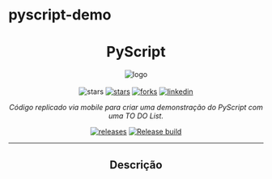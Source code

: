 # pyscript-demo

<h1 align="center">PyScript</h1>

<div align="center">

<img src="https://github.com/qassuncao/pyscript-demo/blob/main/python-in-the-browser.gif" alt="logo"/>

<br>
<br>

<img src="https://img.shields.io/static/v1?label=%F0%9F%8C%9F&message=If%20Useful&style=style=flat&color=BC4E99" alt="stars"/>
<a href="https://github.com/qassuncao/pyscript-demo/stargazers"><img src="https://img.shields.io/github/stars/qassuncao/pyscript-demo" alt="stars"/></a>
<a href="https://github.com/qassuncao/pyscript-demo/network/members"><img src="https://img.shields.io/github/forks/qassuncao/pyscript-demo" alt="forks"/></a>
<a href="https://www.linkedin.com/in/fabio-assunção-qa/"><img src="https://img.shields.io/badge/-qassuncao-blue?logo=Linkedin&logoColor=white&link=https://www.linkedin.com/in/fabio-assunção-qa/" alt="linkedin"/></a>

<i>Código replicado via mobile para criar uma demonstração do PyScript com uma TO DO List.</i>

<a href="https://github.com/qassuncao/pyscript-demo/releases"><img src="https://img.shields.io/github/v/release/qassuncao/pyscript-demo" alt="releases"/></a>
<a href="https://github.com/qassuncao/pyscript-demo/actions?query=workflow%3Arelease"><img src="https://github.com/qassuncao/pyscript-demo/workflows/release/badge.svg" alt="Release build"/></a>

---
## Descrição
